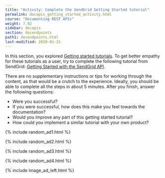 ```yaml
---
title: "Activity: Complete the SendGrid Getting Started tutorial"
permalink: docapis_getting_started_activity.html
course: "Documenting REST APIs"
weight: 7.92
sidebar: docapis
section: docendpoints
path1: docendpoints.html
last-modified: 2020-01-21
---
```


In this section, you explored [Getting started tutorials](docapis_doc_getting_started_section.html). To get better empathy for these tutorials as a user, try to complete the following tutorial from SendGrid: [Getting Started with the SendGrid API](https://sendgrid.com/docs/for-developers/sending-email/api-getting-started/).

There are no supplementary instructions or tips for working through the content, as that would be a crutch to the experience. Ideally, you should be able to complete all the steps in about 5 minutes. After you finish, answer the following questions:

*  Were you successful?
*  If you were successful, how does this make you feel towards the documentation?
*  Would you improve any part of this getting started tutorial?
*  How could you implement a similar tutorial with your own product?

{% include random_ad1.html %}

{% include random_ad2.html %}

{% include random_ad3.html %}

{% include random_ad4.html %}

{% include image_ad_left.html %}

